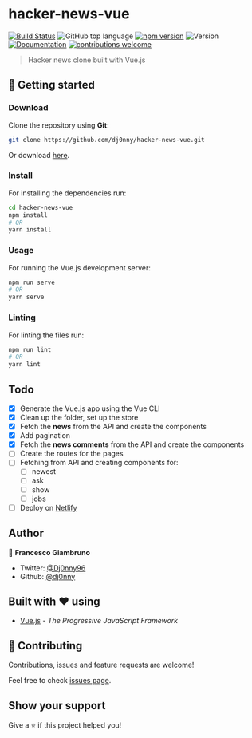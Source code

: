 # hacker-news-vue

[![Build Status](https://travis-ci.org/dj0nny/hacker-news-vue.svg?branch=develop)](https://travis-ci.org/dj0nny/hacker-news-vue)
![GitHub top language](https://img.shields.io/github/languages/top/dj0nny/hacker-news-vue)
[![npm version](https://badge.fury.io/js/vue.svg)](https://badge.fury.io/js/vue)
![Version](https://img.shields.io/badge/version-1.0.0-blue.svg?cacheSeconds=2592000)
[![Documentation](https://img.shields.io/badge/documentation-yes-brightgreen.svg)](https://github.com/dj0nny/hacker-news-vue#readme)
[![contributions welcome](https://img.shields.io/badge/contributions-welcome-brightgreen.svg?style=flat)](https://github.com/dwyl/esta/issues)

> Hacker news clone built with Vue.js

## :rocket: Getting started

### Download

Clone the repository using **Git**:
```bash
git clone https://github.com/dj0nny/hacker-news-vue.git
```
Or download [here](https://github.com/dj0nny/hacker-news-vue/archive/develop.zip).

### Install

For installing the dependencies run:

```sh
cd hacker-news-vue
npm install
# OR
yarn install
```

### Usage

For running the Vue.js development server:

```sh
npm run serve
# OR
yarn serve
```
### Linting

For linting the files run:

```sh
npm run lint
# OR
yarn lint
```

## Todo

- [x] Generate the Vue.js app using the Vue CLI
- [x] Clean up the folder, set up the store
- [x] Fetch the **news** from the API and create the components
- [x] Add pagination
- [x] Fetch the **news comments** from the API and create the components
- [ ] Create the routes for the pages
- [ ] Fetching from API and creating components for:
  - [ ] newest
  - [ ] ask
  - [ ] show
  - [ ] jobs
- [ ] Deploy on [Netlify](https://netlify.com)

## Author

👤 **Francesco Giambruno**

* Twitter: [@Dj0nny96](https://twitter.com/Dj0nny96)
* Github: [@dj0nny](https://github.com/dj0nny)

## Built with :heart: using
* [Vue.js](https://vuejs.org/) - _The Progressive
JavaScript Framework_

## 🤝 Contributing

Contributions, issues and feature requests are welcome!

Feel free to check [issues page](https://github.com/dj0nny/hacker-news-vue/issues).

## Show your support

Give a ⭐️ if this project helped you!